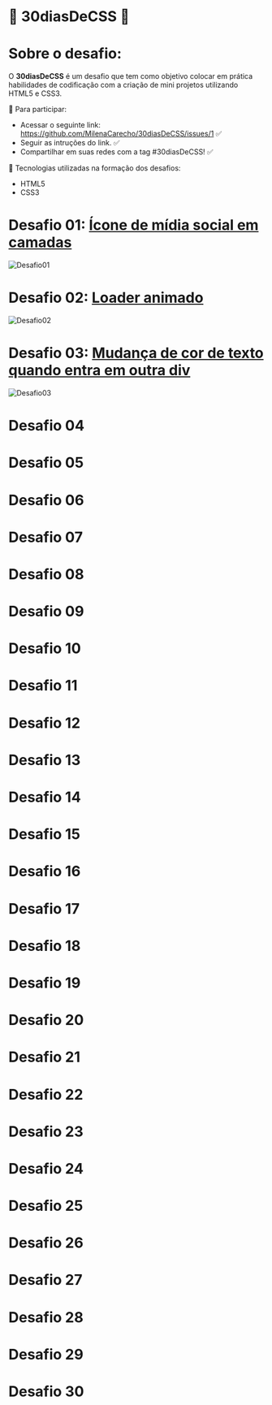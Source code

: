 # 🚀 30diasDeCSS 🚀


# Sobre o desafio:
O **30diasDeCSS** é um desafio que tem como objetivo colocar em prática habilidades de codificação com a criação de mini projetos utilizando HTML5 e CSS3.

👾 Para participar:

* Acessar o seguinte link: https://github.com/MilenaCarecho/30diasDeCSS/issues/1 ✅
* Seguir as intruções do link. ✅
* Compartilhar em suas redes com a tag #30diasDeCSS! ✅

🔔 Tecnologias utilizadas na formação dos desafios:
* HTML5
* CSS3


# Desafio 01: [Ícone de mídia social em camadas](https://github.com/zarosthais/30diasDeCSS/tree/main/Desafios/Desafio%2001)

![Desafio01](https://j.gifs.com/Jy5yx9.gif)

# Desafio 02: [Loader animado](https://github.com/zarosthais/30diasDeCSS/tree/main/Desafios/Desafio%2002)
![Desafio02](https://j.gifs.com/oVLVkN.gif)


# Desafio 03: [Mudança de cor de texto quando entra em outra div](https://github.com/zarosthais/30diasDeCSS/tree/main/Desafios/Desafio%2003)
![Desafio03](https://j.gifs.com/Gv4MMy.gif)

# Desafio 04
# Desafio 05
# Desafio 06
# Desafio 07
# Desafio 08
# Desafio 09
# Desafio 10
# Desafio 11
# Desafio 12
# Desafio 13
# Desafio 14
# Desafio 15
# Desafio 16
# Desafio 17
# Desafio 18
# Desafio 19
# Desafio 20
# Desafio 21
# Desafio 22
# Desafio 23
# Desafio 24
# Desafio 25
# Desafio 26
# Desafio 27
# Desafio 28
# Desafio 29
# Desafio 30
